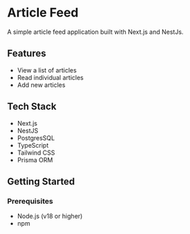 # Article Feed

A simple article feed application built with Next.js and NestJs.

## Features

- View a list of articles
- Read individual articles
- Add new articles

## Tech Stack

- Next.js
- NestJS
- PostgresSQL
- TypeScript
- Tailwind CSS
- Prisma ORM

## Getting Started

### Prerequisites

- Node.js (v18 or higher)
- npm